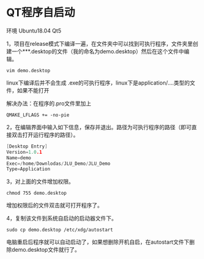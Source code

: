 # QT程序自启动

环境 Ubuntu18.04  Qt5

1，项目在release模式下编译一遍，在文件夹中可以找到可执行程序，文件夹里创建一个***.desktop的文件（我的命名为demo.desktop）然后在这个文件中编辑。

```
vim demo.desktop
```

linux下编译后并不会生成 .exe的可执行程序，linux下是application/....类型的文件，如果不能打开

解决办法：在程序的.pro文件里加上

```
QMAKE_LFLAGS += -no-pie
```

2，在编辑界面中输入如下信息，保存并退出。路径为可执行程序的路径（即可直接双击打开运行程序的路径）。

```c++
[Desktop Entry]
Version=1.0.1
Name=demo
Exec=/home/Downlodas/JLU_Demo/JLU_Demo
Type=Application
```

3，对上面的文件增加权限。

```
chmod 755 demo.desktop
```

增加权限后的文件双击就可打开程序了。

4，复制该文件到系统自启动的启动器文件下。

```
sudo cp demo.desktop /etc/xdg/autostart
```

电脑重启后程序就可以自动启动了，如果想删除开机自启，在autostart文件下删除demo.desktop文件就行了。